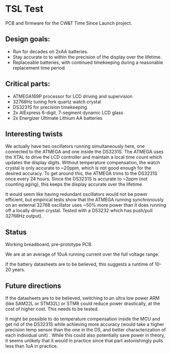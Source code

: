 # TSL Test

PCB and firmware for the CW&T Time Since Launch project.

## Design goals:

* Run for decades on 2xAA batteries.
* Stay accurate to to within the precision of the display over the lifetime.  
* Replaceable batteries, with continued timekeeping during a reasonable replacement time period.  

## Critical parts:

* ATMEGA169P processor for LCD driving and supervision
* 32768Hz tuning fork quartz watch crystal 
* DS3231S for precision timekeeping
* 2x  AIExpress 6-digit, 7-segment dynamic LCD glass 
* 2x Energizer Ultimate Lithium AA batteries

## Interesting twists

We actually have two oscillators running simultaneously here, one connected to the ATMEGA and one inside the DS3231S. The ATMEGA uses the XTAL to drive the LCD controller and maintain a local time count which updates the display digits. Without temperature compensation, the watch crystal is only accurate to ~20ppm, which is not good enough for the desired accuracy. To get around this, the ATMEGA trims to the DS3231S once every 24 hours. Since the DS3231S is accurate to ~2ppm (not counting aging), this keeps the display accurate over the lifetime.

It would seem like having redundant oscillators would not be power efficient, but empirical tests show that the ATMEGA running synchronously on an external 32768 oscillator uses ~50% more power than it does running off a locally driven crystal. Tested with a DS3232 which has push/pull 32768Hz output). 


## Status

Working breadboard, pre-prototype PCB. 

We are at an average of 10uA running current over the full voltage range. 

If the battery datasheets are to be believed, this suggests a runtime of 10-20 years.


## Future directions

If the datasheets are to be believed, switching to an ultra low power ARM (like SAM22L or STM32L) or STM8 could reduce power drastically, at the cost of higher cost. This needs to be tested.

It might be possible to do temperature compensation inside the MCU and get rid of the DS3231S while achieving more accuracy (would take a higher precision temp sensor than the one in the DS, and better characterization of each individual unit) . While this could also potentially save power in theory, it seems unlikely that it would in practice since that part astonishingly pulls less than 1uA in practice. 
